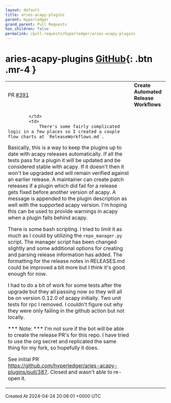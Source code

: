 ```yaml
---
layout: default
title: aries-acapy-plugins
parent: Hyperledger
grand_parent: Pull Requests
has_children: false
permalink: /pull-requests/hyperledger/aries-acapy-plugins
---
```


# aries-acapy-plugins <span class="fs-3 right-align">[GitHub](https://github.com/hyperledger/aries-acapy-plugins){: .btn .mr-4 }</span>


<div>
    <table>
        <tr>
            <td>
                PR <a href="https://github.com/hyperledger/aries-acapy-plugins/pull/391" class=".btn">#391</a>
            </td>
            <td>
                <b>
                    Create Automated Release Workflows 
                </b>
            </td>
        </tr>
        <tr>
            <td>
                
            </td>
            <td>
                There's some fairly complicated logic in a few places so I created a couple flow charts at `ReleaseWorkflows.md`.

Basically, this is a way to keep the plugins up to date with acapy releases automatically. If all the tests pass for a plugin it will be updated and be considered stable with acapy. If it doesn't then it won't be upgraded and will remain verified against an earlier release. A maintainer can create patch releases if a plugin which did fail for a release gets fixed before another version of acapy. A message is appended to the plugin description as well with the supported acapy version. I'm hoping this can be used to provide warnings in acapy when a plugin falls behind acapy.

There is some bash scripting. I tried to limit it as much as I could by utilizing the `repo_manager.py` script. The manager script has been changed slightly and some additional options for creating and parsing release information has added. The formatting for the release notes in RELEASES.md could be improved a bit more but I think it's good enough for now.

I had to do a bit of work for some tests after the upgrade but they all passing now so they will all be on version 0.12.0 of acapy initially. Two unit tests for rpc I removed. I couldn't figure out why they were only failing in the github action but not locally.

*** Note: *** I'm not sure if the bot will be able to create the release PR's for this repo. I have tried to use the org secret and replicated the same thing for my fork, so hopefully it does.

See initial PR https://github.com/hyperledger/aries-acapy-plugins/pull/387. Closed and wasn't able to re-open it.
            </td>
        </tr>
    </table>
    <div class="right-align">
        Created At 2024-04-24 20:06:01 +0000 UTC
    </div>
</div>

